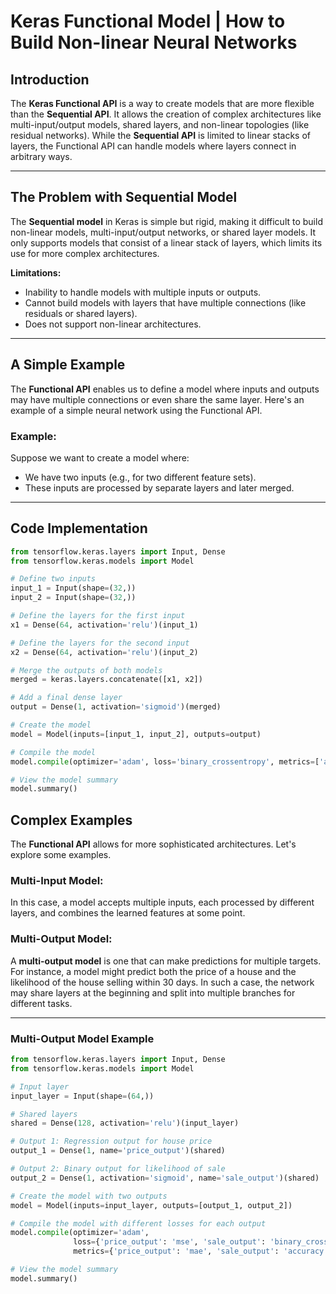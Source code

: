 # Keras Functional Model | How to Build Non-linear Neural Networks

## Introduction

The **Keras Functional API** is a way to create models that are more flexible than the **Sequential API**. It allows the creation of complex architectures like multi-input/output models, shared layers, and non-linear topologies (like residual networks). While the **Sequential API** is limited to linear stacks of layers, the Functional API can handle models where layers connect in arbitrary ways.

---

## The Problem with Sequential Model

The **Sequential model** in Keras is simple but rigid, making it difficult to build non-linear models, multi-input/output networks, or shared layer models. It only supports models that consist of a linear stack of layers, which limits its use for more complex architectures.

**Limitations:**

- Inability to handle models with multiple inputs or outputs.
- Cannot build models with layers that have multiple connections (like residuals or shared layers).
- Does not support non-linear architectures.

---

## A Simple Example

The **Functional API** enables us to define a model where inputs and outputs may have multiple connections or even share the same layer. Here's an example of a simple neural network using the Functional API.

### Example:

Suppose we want to create a model where:

- We have two inputs (e.g., for two different feature sets).
- These inputs are processed by separate layers and later merged.

---

## Code Implementation

```python
from tensorflow.keras.layers import Input, Dense
from tensorflow.keras.models import Model

# Define two inputs
input_1 = Input(shape=(32,))
input_2 = Input(shape=(32,))

# Define the layers for the first input
x1 = Dense(64, activation='relu')(input_1)

# Define the layers for the second input
x2 = Dense(64, activation='relu')(input_2)

# Merge the outputs of both models
merged = keras.layers.concatenate([x1, x2])

# Add a final dense layer
output = Dense(1, activation='sigmoid')(merged)

# Create the model
model = Model(inputs=[input_1, input_2], outputs=output)

# Compile the model
model.compile(optimizer='adam', loss='binary_crossentropy', metrics=['accuracy'])

# View the model summary
model.summary()
```

## Complex Examples

The **Functional API** allows for more sophisticated architectures. Let's explore some examples.

### Multi-Input Model:

In this case, a model accepts multiple inputs, each processed by different layers, and combines the learned features at some point.

### Multi-Output Model:

A **multi-output model** is one that can make predictions for multiple targets. For instance, a model might predict both the price of a house and the likelihood of the house selling within 30 days. In such a case, the network may share layers at the beginning and split into multiple branches for different tasks.

---

### Multi-Output Model Example

```python
from tensorflow.keras.layers import Input, Dense
from tensorflow.keras.models import Model

# Input layer
input_layer = Input(shape=(64,))

# Shared layers
shared = Dense(128, activation='relu')(input_layer)

# Output 1: Regression output for house price
output_1 = Dense(1, name='price_output')(shared)

# Output 2: Binary output for likelihood of sale
output_2 = Dense(1, activation='sigmoid', name='sale_output')(shared)

# Create the model with two outputs
model = Model(inputs=input_layer, outputs=[output_1, output_2])

# Compile the model with different losses for each output
model.compile(optimizer='adam',
              loss={'price_output': 'mse', 'sale_output': 'binary_crossentropy'},
              metrics={'price_output': 'mae', 'sale_output': 'accuracy'})

# View the model summary
model.summary()
```
